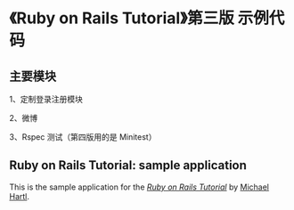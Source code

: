 # 《Ruby on Rails Tutorial》第三版 示例代码

## 主要模块

1、定制登录注册模块

2、微博

3、Rspec 测试（第四版用的是 Minitest）

## Ruby on Rails Tutorial: sample application
This is the sample application for
the [*Ruby on Rails Tutorial*](http://railstutorial.org/)
by [Michael Hartl](http://michaelhartl.com/).
